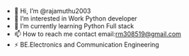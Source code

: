 - 👋 Hi, I’m @rajamuthu2003
- 👀 I’m interested in Work Python developer
- 🌱 I’m currently learning Python Full stack
- 📫 How to reach me contact email:rm308519@gmail.com
- ⚡ BE.Electronics and Communication Engineering

<!---
rajamuthu2003/rajamuthu2003 is a ✨ special ✨ repository because its `README.md` (this file) appears on your GitHub profile.
You can click the Preview link to take a look at your changes.
--->

